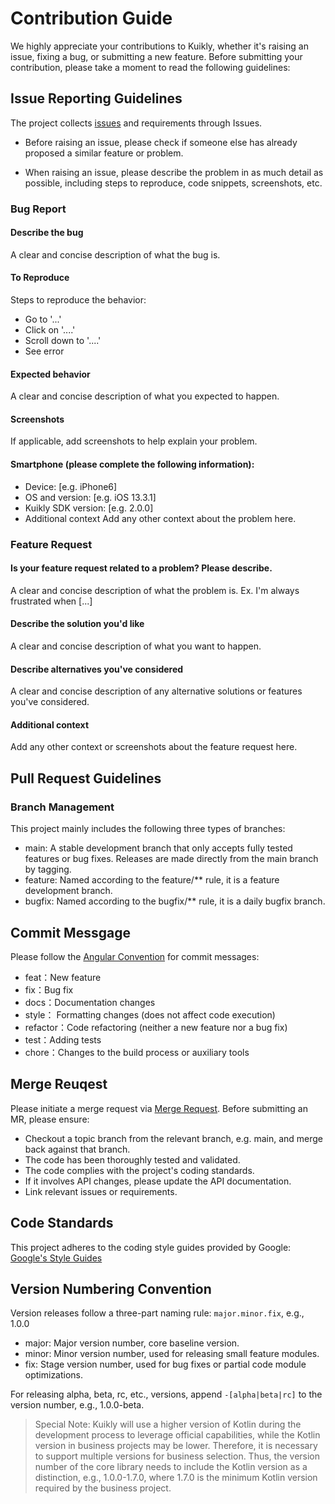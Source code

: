 # Contribution Guide

We highly appreciate your contributions to Kuikly, whether it's raising an issue, fixing a bug, or submitting a new feature. Before submitting your contribution, please take a moment to read the following guidelines:

## Issue Reporting Guidelines

The project collects [issues]() and requirements through Issues.

- Before raising an issue, please check if someone else has already proposed a similar feature or problem.

- When raising an issue, please describe the problem in as much detail as possible, including steps to reproduce, code snippets, screenshots, etc.

### Bug Report
#### Describe the bug
A clear and concise description of what the bug is.

#### To Reproduce
Steps to reproduce the behavior:

- Go to '...'
- Click on '....'
- Scroll down to '....'
- See error

#### Expected behavior
A clear and concise description of what you expected to happen.

#### Screenshots
If applicable, add screenshots to help explain your problem.

#### Smartphone (please complete the following information):

- Device: [e.g. iPhone6]
- OS and version: [e.g. iOS 13.3.1]
- Kuikly  SDK version: [e.g. 2.0.0]
- Additional context Add any other context about the problem here.

### Feature Request
#### Is your feature request related to a problem? Please describe.
A clear and concise description of what the problem is. Ex. I'm always frustrated when [...]

#### Describe the solution you'd like
A clear and concise description of what you want to happen.

#### Describe alternatives you've considered
A clear and concise description of any alternative solutions or features you've considered.

#### Additional context
Add any other context or screenshots about the feature request here.

## Pull Request Guidelines
### Branch Management

This project mainly includes the following three types of branches:
* main: A stable development branch that only accepts fully tested features or bug fixes. Releases are made directly from the main branch by tagging.
* feature: Named according to the feature/** rule, it is a feature development branch.
* bugfix: Named according to the bugfix/** rule, it is a daily bugfix branch.

## Commit Messgage

Please follow the [Angular Convention](https://docs.google.com/document/d/1QrDFcIiPjSLDn3EL15IJygNPiHORgU1_OOAqWjiDU5Y/edit#heading=h.greljkmo14y0) for commit messages:
- feat：New feature
- fix：Bug fix
- docs：Documentation changes
- style： Formatting changes (does not affect code execution)
- refactor：Code refactoring (neither a new feature nor a bug fix)
- test：Adding tests
- chore：Changes to the build process or auxiliary tools

## Merge Reuqest

Please initiate a merge request via [Merge Request](merge_requests/new). Before submitting an MR, please ensure:

- Checkout a topic branch from the relevant branch, e.g. main, and merge back against that branch.
- The code has been thoroughly tested and validated.
- The code complies with the project's coding standards.
- If it involves API changes, please update the API documentation.
- Link relevant issues or requirements.

## Code Standards

This project adheres to the coding style guides provided by Google: [Google's Style Guides](https://google.github.io/styleguide/)

## Version Numbering Convention

Version releases follow a three-part naming rule: `major.minor.fix`, e.g., 1.0.0

- major: Major version number, core baseline version.
- minor: Minor version number, used for releasing small feature modules.
- fix: Stage version number, used for bug fixes or partial code module optimizations.

For releasing alpha, beta, rc, etc., versions, append `-[alpha|beta|rc]` to the version number, e.g., 1.0.0-beta.

> Special Note: Kuikly will use a higher version of Kotlin during the development process to leverage official capabilities, while the Kotlin version in business projects may be lower. Therefore, it is necessary to support multiple versions for business selection. Thus, the version number of the core library needs to include the Kotlin version as a distinction, e.g., 1.0.0-1.7.0, where 1.7.0 is the minimum Kotlin version required by the business project.
